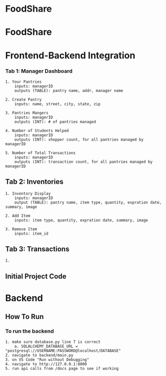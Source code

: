 # FoodShare

# FoodShare

# Frontend-Backend Integration

### Tab 1: Manager Dashboard
    1. Your Pantries
        inputs: managerID
        outputs (TABLE): pantry name, addr, manager name

    2. Create Pantry
        inputs: name, street, city, state, zip
        
    3. Pantries Mangers
        inputs: managerID
        outputs (INT): # of pantries managed

    4. Number of Students Helped
        inputs: managerID
        outputs (INT): shopper count, for all pantries managed by managerID

    5. Number of Total Transactions
        inputs: managerID
        outputs (INT): transaction count, for all pantries managed by managerID

## Tab 2: Inventories
    1. Inventory Display
        inputs: managerID   
        output (TABLE): pantry name, item type, quantity, expration date, summary, image 

    2. Add Item
        inputs: item type, quantity, expration date, summary, image
    
    3. Remove Item
        inputs: item_id        

## Tab 3: Transactions
    1. 

## Initial Project Code

# Backend
## How To Run
### To run the backend
    1. make sure database.py line 7 is correct
        a. SQLALCHEMY_DATABASE_URL = "postgresql://USERNAME:PASSWORD@localhost/DATABASE"
    2. navigate to backend/main.py
    3. on VS Code "Run without Debugging"
    4. navigate to http://127.0.0.1:8000
    5. run api calls from /docs page to see if working
